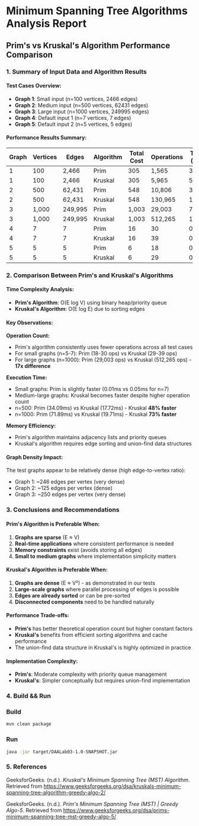 # Minimum Spanning Tree Algorithms Analysis Report
## Prim's vs Kruskal's Algorithm Performance Comparison

### 1. Summary of Input Data and Algorithm Results

#### Test Cases Overview:
- **Graph 1**: Small input (n=100 vertices, 2466 edges)
- **Graph 2**: Medium input (n=500 vertices, 62431 edges)  
- **Graph 3**: Large input (n=1000 vertices, 249995 edges)
- **Graph 4**: Default input 1 (n=7 vertices, 7 edges)
- **Graph 5**: Default input 2 (n=5 vertices, 5 edges)

#### Performance Results Summary:

| Graph | Vertices | Edges | Algorithm | Total Cost | Operations | Time (ms) |
|-------|----------|-------|-----------|------------|------------|-----------|
| 1 | 100 | 2,466 | Prim | 305 | 1,565 | 3.28 |
| 1 | 100 | 2,466 | Kruskal | 305 | 5,965 | 5.01 |
| 2 | 500 | 62,431 | Prim | 548 | 10,806 | 34.09 |
| 2 | 500 | 62,431 | Kruskal | 548 | 130,965 | 17.72 |
| 3 | 1,000 | 249,995 | Prim | 1,003 | 29,003 | 71.89 |
| 3 | 1,000 | 249,995 | Kruskal | 1,003 | 512,265 | 19.71 |
| 4 | 7 | 7 | Prim | 16 | 30 | 0.01 |
| 4 | 7 | 7 | Kruskal | 16 | 39 | 0.05 |
| 5 | 5 | 5 | Prim | 6 | 18 | 0.00 |
| 5 | 5 | 5 | Kruskal | 6 | 29 | 0.00 |

### 2. Comparison Between Prim's and Kruskal's Algorithms

#### Time Complexity Analysis:
- **Prim's Algorithm**: O(E log V) using binary heap/priority queue
- **Kruskal's Algorithm**: O(E log E) due to sorting edges

#### Key Observations:

**Operation Count:**
- Prim's algorithm consistently uses fewer operations across all test cases
- For small graphs (n=5-7): Prim (18-30 ops) vs Kruskal (29-39 ops)
- For large graphs (n=1000): Prim (29,003 ops) vs Kruskal (512,265 ops) - **17x difference**

**Execution Time:**
- Small graphs: Prim is slightly faster (0.01ms vs 0.05ms for n=7)
- Medium-large graphs: Kruskal becomes faster despite higher operation count
- n=500: Prim (34.09ms) vs Kruskal (17.72ms) - Kruskal **48% faster**
- n=1000: Prim (71.89ms) vs Kruskal (19.71ms) - Kruskal **73% faster**

**Memory Efficiency:**
- Prim's algorithm maintains adjacency lists and priority queues
- Kruskal's algorithm requires edge sorting and union-find data structures

#### Graph Density Impact:
The test graphs appear to be relatively dense (high edge-to-vertex ratio):
- Graph 1: ~246 edges per vertex (very dense)
- Graph 2: ~125 edges per vertex (dense)
- Graph 3: ~250 edges per vertex (very dense)

### 3. Conclusions and Recommendations

#### Prim's Algorithm is Preferable When:
1. **Graphs are sparse** (E ≈ V)
2. **Real-time applications** where consistent performance is needed
3. **Memory constraints** exist (avoids storing all edges)
4. **Small to medium graphs** where implementation simplicity matters

#### Kruskal's Algorithm is Preferable When:
1. **Graphs are dense** (E ≈ V²) - as demonstrated in our tests
2. **Large-scale graphs** where parallel processing of edges is possible
3. **Edges are already sorted** or can be pre-sorted
4. **Disconnected components** need to be handled naturally

#### Performance Trade-offs:
- **Prim's** has better theoretical operation count but higher constant factors
- **Kruskal's** benefits from efficient sorting algorithms and cache performance
- The union-find data structure in Kruskal's is highly optimized in practice

#### Implementation Complexity:
- **Prim's**: Moderate complexity with priority queue management
- **Kruskal's**: Simpler conceptually but requires union-find implementation

### 4. Build && Run
### Build
```bash
mvn clean package
```

### Run
```bash
java -jar target/DAALab03-1.0-SNAPSHOT.jar
```

### 5. References

  GeeksforGeeks. (n.d.). *Kruskal's Minimum Spanning Tree (MST) Algorithm*. Retrieved from
https://www.geeksforgeeks.org/dsa/kruskals-minimum-spanning-tree-algorithm-greedy-algo-2/

  GeeksforGeeks. (n.d.). *Prim's Minimum Spanning Tree (MST) | Greedy Algo-5*. Retrieved from
https://www.geeksforgeeks.org/dsa/prims-minimum-spanning-tree-mst-greedy-algo-5/
